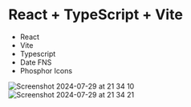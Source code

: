 # React + TypeScript + Vite


- React
- Vite
- Typescript
- Date FNS
- Phosphor Icons



![Screenshot 2024-07-29 at 21 34 10](https://github.com/user-attachments/assets/522adb91-be73-42eb-a710-f50cfdbee8d6)
![Screenshot 2024-07-29 at 21 34 21](https://github.com/user-attachments/assets/ff082b24-c103-4fea-906c-682d75fc5185)
